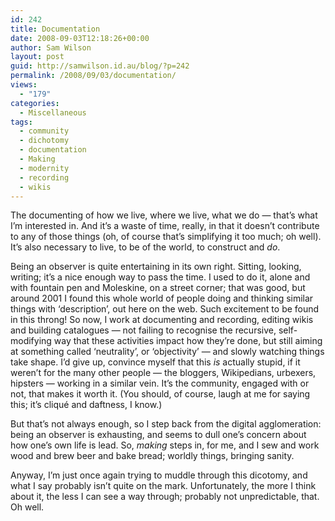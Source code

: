 ```yaml
---
id: 242
title: Documentation
date: 2008-09-03T12:18:26+00:00
author: Sam Wilson
layout: post
guid: http://samwilson.id.au/blog/?p=242
permalink: /2008/09/03/documentation/
views:
  - "179"
categories:
  - Miscellaneous
tags:
  - community
  - dichotomy
  - documentation
  - Making
  - modernity
  - recording
  - wikis
---
```

The documenting of how we live, where we live, what we do — that’s what I’m interested in. And it’s a waste of time, really, in that it doesn’t contribute to any of those things (oh, of course that’s simplifying it too much; oh well). It’s also necessary to live, to be of the world, to construct and _do_.

Being an observer is quite entertaining in its own right. Sitting, looking, writing; it’s a nice enough way to pass the time. I used to do it, alone and with fountain pen and Moleskine, on a street corner; that was good, but around 2001 I found this whole world of people doing and thinking similar things with ‘description’, out here on the web. Such excitement to be found in this throng! So now, I work at documenting and recording, editing wikis and building catalogues — not failing to recognise the recursive, self-modifying way that these activities impact how they’re done, but still aiming at something called ‘neutrality’, or ‘objectivity’ — and slowly watching things take shape. I’d give up, convince myself that this _is_ actually stupid, if it weren’t for the many other people — the bloggers, Wikipedians, urbexers, hipsters — working in a similar vein. It’s the community, engaged with or not, that makes it worth it. (You should, of course, laugh at me for saying this; it’s cliqué and daftness, I know.)

But that’s not always enough, so I step back from the digital agglomeration: being an observer is exhausting, and seems to dull one’s concern about how one’s own life is lead. So, _making_ steps in, for me, and I sew and work wood and brew beer and bake bread; worldly things, bringing sanity.

Anyway, I’m just once again trying to muddle through this dicotomy, and what I say probably isn’t quite on the mark. Unfortunately, the more I think about it, the less I can see a way through; probably not unpredictable, that. Oh well.